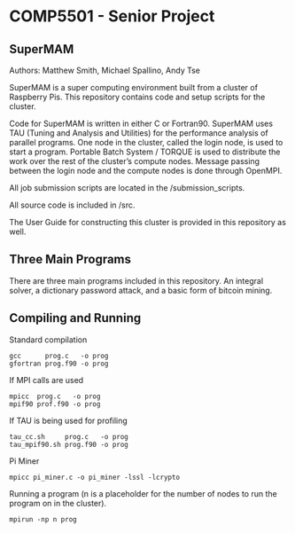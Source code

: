 # COMP5501 - Senior Project

## SuperMAM
Authors: Matthew Smith, Michael Spallino, Andy Tse


SuperMAM is a super computing environment built from a cluster of Raspberry Pis. This repository contains code and 
setup scripts for the cluster.


Code for SuperMAM is written in either C or Fortran90. SuperMAM uses TAU (Tuning and Analysis and Utilities) for the
performance analysis of parallel programs. One node in the cluster, called the login node, is used to start a program.
Portable Batch System / TORQUE is used to distribute the work over the rest of the cluster’s compute nodes. Message
passing between the login node and the compute nodes is done through OpenMPI.


All job submission scripts are located in the /submission_scripts.


All source code is included in /src.

The User Guide for constructing this cluster is provided in this repository as well.

## Three Main Programs

There are three main programs included in this repository. An integral solver, a dictionary password attack, and a
basic form of bitcoin mining.

## Compiling and Running
Standard compilation
```
gcc      prog.c   -o prog
gfortran prog.f90 -o prog
```

If MPI calls are used
```
mpicc  prog.c   -o prog
mpif90 prof.f90 -o prog
```

If TAU is being used for profiling
```
tau_cc.sh     prog.c   -o prog
tau_mpif90.sh prog.f90 -o prog
```

Pi Miner
```
mpicc pi_miner.c -o pi_miner -lssl -lcrypto
```

Running a program (n is a placeholder for the number of nodes to run the program on in the cluster).
```
mpirun -np n prog
```
